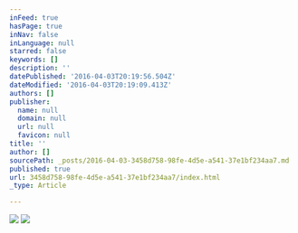 ```yaml
---
inFeed: true
hasPage: true
inNav: false
inLanguage: null
starred: false
keywords: []
description: ''
datePublished: '2016-04-03T20:19:56.504Z'
dateModified: '2016-04-03T20:19:09.413Z'
authors: []
publisher:
  name: null
  domain: null
  url: null
  favicon: null
title: ''
author: []
sourcePath: _posts/2016-04-03-3458d758-98fe-4d5e-a541-37e1bf234aa7.md
published: true
url: 3458d758-98fe-4d5e-a541-37e1bf234aa7/index.html
_type: Article

---
```

![](https://the-grid-user-content.s3-us-west-2.amazonaws.com/1820524b-e822-42d5-8c97-29fae3ddf23c.jpg)
![](https://the-grid-user-content.s3-us-west-2.amazonaws.com/cc0aa9d1-7b7b-4d42-bbd8-7076d21aae98.jpg)